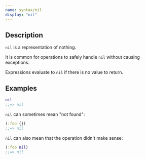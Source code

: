 ```yaml
---
name: syntax/nil
display: "nil"
---
```


## Description

`nil` is a representation of nothing.

It is common for operations to safely handle `nil` without
causing exceptions.

Expressions evaluate to `nil` if there is no value to return.


## Examples

```clj
nil
;;=> nil
```

`nil` can sometimes mean "not found":

```clj
(:foo {})
;;=> nil
```

`nil` can also mean that the operation didn't make sense:

```clj
(:foo nil)
;;=> nil
```